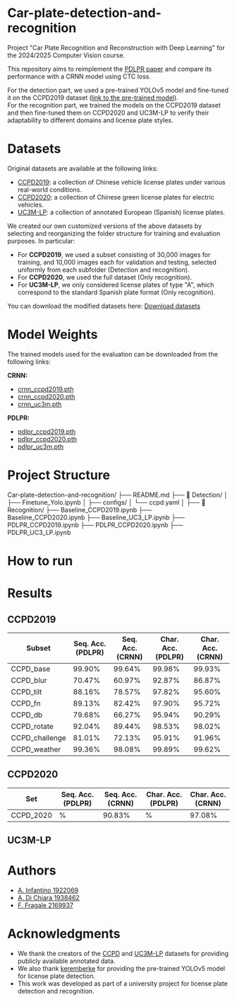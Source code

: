 # Car-plate-detection-and-recognition

Project "Car Plate Recognition and Reconstruction with Deep Learning" for the 2024/2025 Computer Vision course.

This repository aims to reimplement the [PDLPR paper](https://www.mdpi.com/1424-8220/24/9/2791) and compare its performance with a CRNN model using CTC loss.

For the detection part, we used a pre-trained YOLOv5 model and fine-tuned it on the CCPD2019 dataset ([link to the pre-trained model](https://huggingface.co/keremberke/yolov5n-license-plate)).  
For the recognition part, we trained the models on the CCPD2019 dataset and then fine-tuned them on CCPD2020 and UC3M-LP to verify their adaptability to different domains and license plate styles.


# Datasets
Original datasets are available at the following links:
- [CCPD2019](https://github.com/detectRecog/CCPD): a collection of Chinese vehicle license plates under various real-world conditions.
- [CCPD2020](https://github.com/detectRecog/CCPD): a collection of Chinese green license plates for electric vehicles.
- [UC3M-LP](https://github.com/ramajoballester/UC3M-LP): a collection of annotated European (Spanish) license plates.

We created our own customized versions of the above datasets by selecting and reorganizing the folder structure for training and evaluation purposes. In particular:

- For **CCPD2019**, we used a subset consisting of 30,000 images for training, and 10,000 images each for validation and testing, selected uniformly from each subfolder (Detection and recognition).
- For **CCPD2020**, we used the full dataset (Only recognition).
- For **UC3M-LP**, we only considered license plates of type "A", which correspond to the standard Spanish plate format (Only recognition).

You can download the modified datasets here: [Download datasets](https://drive.google.com/drive/folders/1OFoHWQIxt4oGIwG8GiSzMRre96kkHe7N?usp=drive_link)

# Model Weights

The trained models used for the evaluation can be downloaded from the following links:

**CRNN:**
- [crnn_ccpd2019.pth](https://drive.google.com/uc?id=xxx)
- [crnn_ccpd2020.pth](https://drive.google.com/uc?id=xxx)
- [crnn_uc3m.pth](https://drive.google.com/uc?id=xxx)

**PDLPR:**
- [pdlpr_ccpd2019.pth](https://drive.google.com/uc?id=xxx)
- [pdlpr_ccpd2020.pth](https://drive.google.com/uc?id=xxx)
- [pdlpr_uc3m.pth](https://drive.google.com/uc?id=xxx)


# Project Structure
Car-plate-detection-and-recognition/
├── README.md
├── 📁 Detection/
│   ├── Finetune_Yolo.ipynb
│   ├── configs/
│       └── ccpd.yaml 
│
├── 📁 Recognition/
    ├── Baseline_CCPD2019.ipynb
    ├── Baseline_CCPD2020.ipynb
    ├── Baseline_UC3_LP.ipynb
    ├── PDLPR_CCPD2019.ipynb
    ├── PDLPR_CCPD2020.ipynb
    ├── PDLPR_UC3_LP.ipynb


# How to run

# Results
## CCPD2019
| Subset          | Seq. Acc. (PDLPR) | Seq. Acc. (CRNN) | Char. Acc. (PDLPR) | Char. Acc. (CRNN) |
|-----------------|------------------|-------------------|-------------------|--------------------|
| CCPD_base       | 99.90%           | 99.64%            | 99.98%            | 99.93%             |
| CCPD_blur       | 70.47%           | 60.97%            | 92.87%            | 86.87%             |
| CCPD_tilt       | 88.16%           | 78.57%            | 97.82%            | 95.60%             |
| CCPD_fn         | 89.13%           | 82.42%            | 97.90%            | 95.72%             |
| CCPD_db         | 79.68%           | 66.27%            | 95.94%            | 90.29%             |
| CCPD_rotate     | 92.04%           | 89.44%            | 98.53%            | 98.02%             |
| CCPD_challenge  | 81.01%           | 72.13%            | 95.91%            | 91.96%             |
| CCPD_weather    | 99.36%           | 98.08%            | 99.89%            | 99.62%             |

## CCPD2020
| Set          | Seq. Acc. (PDLPR) | Seq. Acc. (CRNN) | Char. Acc. (PDLPR) | Char. Acc. (CRNN) |
|-----------------|------------------|-------------------|-------------------|--------------------|
| CCPD_2020       | %           | 90.83%             | %            | 97.08%             |

## UC3M-LP


# Authors
- [A. Infantino 1922069](https://github.com/alessiainf)
- [A. Di Chiara 1938462](https://github.com/AlessandroDiChiara)
- [F. Fragale 2169937](https://github.com/Bannfrost99)

# Acknowledgments
- We thank the creators of the [CCPD](https://github.com/detectRecog/CCPD) and [UC3M-LP](https://github.com/ramajoballester/UC3M-LP) datasets for providing publicly available annotated data.
- We also thank [keremberke](https://huggingface.co/keremberke) for providing the pre-trained YOLOv5 model for license plate detection.
- This work was developed as part of a university project for license plate detection and recognition.

